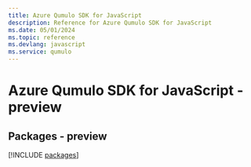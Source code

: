 ```yaml
---
title: Azure Qumulo SDK for JavaScript
description: Reference for Azure Qumulo SDK for JavaScript
ms.date: 05/01/2024
ms.topic: reference
ms.devlang: javascript
ms.service: qumulo
---
```

# Azure Qumulo SDK for JavaScript - preview
## Packages - preview
[!INCLUDE [packages](qumulo-index.md)]